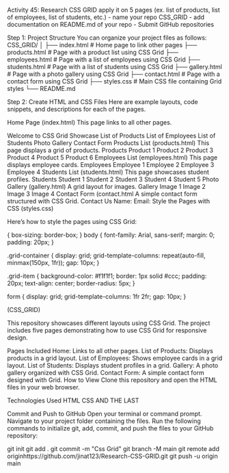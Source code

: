 Activity 45: Research CSS GRID
apply it on 5 pages (ex. list of products, list of employees, list of students, etc.) - name your repo CSS_GRID - add documentation on README.md of your repo - Submit GitHub repositories

Step 1: Project Structure You can organize your project files as follows: CSS_GRID/ │ ├── index.html # Home page to link other pages ├── products.html # Page with a product list using CSS Grid ├── employees.html # Page with a list of employees using CSS Grid ├── students.html # Page with a list of students using CSS Grid ├── gallery.html # Page with a photo gallery using CSS Grid ├── contact.html # Page with a contact form using CSS Grid ├── styles.css # Main CSS file containing Grid styles └── README.md

Step 2: Create HTML and CSS Files Here are example layouts, code snippets, and descriptions for each of the pages.

Home Page (index.html) This page links to all other pages.
<title>Home</title>
Welcome to CSS Grid Showcase
List of Products
List of Employees
List of Students
Photo Gallery
Contact Form
Products List (products.html) This page displays a grid of products.
<title>List of Products</title>
Products
Product 1
Product 2
Product 3
Product 4
Product 5
Product 6
Employees List (employees.html) This page displays employee cards.
<title>List of Employees</title>
Employees
Employee 1
Employee 2
Employee 3
Employee 4
Students List (students.html) This page showcases student profiles.
<title>List of Students</title>
Students
Student 1
Student 2
Student 3
Student 4
Student 5
Photo Gallery (gallery.html) A grid layout for images.
<title>Photo Gallery</title>
Gallery
Image 1
Image 2
Image 3
Image 4
Contact Form (contact.html
A simple contact form structured with CSS Grid.

<title>Contact Form</title>
Contact Us
Name:
Email:
Style the Pages with CSS (styles.css)

Here’s how to style the pages using CSS Grid:

{ box-sizing: border-box; }
body { font-family: Arial, sans-serif; margin: 0; padding: 20px; }

.grid-container { display: grid; grid-template-columns: repeat(auto-fill, minmax(150px, 1fr)); gap: 10px; }

.grid-item { background-color: #f1f1f1; border: 1px solid #ccc; padding: 20px; text-align: center; border-radius: 5px; }

form { display: grid; grid-template-columns: 1fr 2fr; gap: 10px; }

(CSS_GRID)

This repository showcases different layouts using CSS Grid. The project includes five pages demonstrating how to use CSS Grid for responsive design.

Pages Included
Home: Links to all other pages.
List of Products: Displays products in a grid layout.
List of Employees: Shows employee cards in a grid layout.
List of Students: Displays student profiles in a grid.
Gallery: A photo gallery organized with CSS Grid.
Contact Form: A simple contact form designed with Grid.
How to View
Clone this repository and open the HTML files in your web browser.

Technologies Used
HTML
CSS
AND THE LAST

Commit and Push to GitHub Open your terminal or command prompt. Navigate to your project folder containing the files. Run the following commands to initialize git, add, commit, and push the files to your GitHub repository:

git init
git add . 
git commit -m "Css Grid" 
git branch -M main 
git remote add originhttps://github.com/jinat123/Research-CSS-GRID.git 
git push -u origin main
